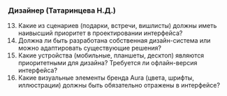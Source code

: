 ### Дизайнер (Татаринцева Н.Д.)

13. Какие из сценариев (подарки, встречи, вишлисты) должны иметь наивысший приоритет в проектировании интерфейса?
14. Должна ли быть разработана собственная дизайн-система или можно адаптировать существующие решения?
15. Какие устройства (мобильные, планшеты, десктоп) являются приоритетными для дизайна? Требуется ли офлайн-версия интерфейса?
16. Какие визуальные элементы бренда Aura (цвета, шрифты, иллюстрации) должны быть обязательно отражены в интерфейсе?
